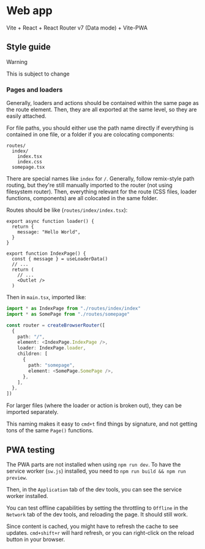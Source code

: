 # Web app

Vite + React + React Router v7 (Data mode) + Vite-PWA

## Style guide

> [!WARNING]
> This is subject to change

### Pages and loaders

Generally, loaders and actions should be contained within the same page as the route element.
Then, they are all exported at the same level, so they are easily attached.

For file paths, you should either use the path name directly if everything is contained in one file, or a folder if you are colocating components:

```
routes/
  index/
    index.tsx
    index.css
  somepage.tsx
```

There are special names like `index` for `/`. Generally, follow remix-style path routing, but they're still manually imported to the router (not using filesystem router). Then, everything relevant for the route (CSS files, loader functions, components) are all colocated in the same folder.

Routes should be like (`routes/index/index.tsx`):
```tsx
export async function loader() {
  return {
    message: "Hello World",
  }
}

export function IndexPage() {
  const { message } = useLoaderData()
  // ...
  return (
    // ...
    <Outlet />
  )
```

Then in `main.tsx`, imported like:

```ts
import * as IndexPage from "./routes/index/index"
import * as SomePage from "./routes/somepage"

const router = createBrowserRouter([
  {
    path: "/",
    element: <IndexPage.IndexPage />,
    loader: IndexPage.loader,
    children: [
      {
        path: "somepage",
        element: <SomePage.SomePage />,
      },
    ],
  },
])
```

For larger files (where the loader or action is broken out), they can be imported separately.

This naming makes it easy to `cmd+t` find things by signature, and not getting tons of the same `Page()` functions.

## PWA testing

The PWA parts are not installed when using `npm run dev`. To have the service worker (`sw.js`) installed, you need to `npm run build && npm run preview`.

Then, in the `Application` tab of the dev tools, you can see the service worker installed.

You can test offline capabilities by setting the throttling to `Offline` in the `Network` tab of the dev tools, and reloading the page. It should still work.

Since content is cached, you might have to refresh the cache to see updates. `cmd+shift+r` will hard refresh, or you can right-click on the reload button in your browser.
